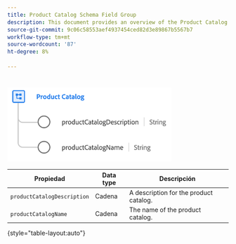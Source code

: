 ```yaml
---
title: Product Catalog Schema Field Group
description: This document provides an overview of the Product Catalog schema field group.
source-git-commit: 9c06c58553aef4937454ced82d3e89867b5567b7
workflow-type: tm+mt
source-wordcount: '87'
ht-degree: 8%

---
```



# 

[](../../classes/product.md)

![](../../images/field-groups/product/product-catalog.png)

| Propiedad | Data type | Descripción |
| --- | --- | --- |
| `productCatalogDescription` | Cadena | A description for the product catalog. |
| `productCatalogName` | Cadena | The name of the product catalog. |

{style=&quot;table-layout:auto&quot;}

[](https://github.com/adobe/xdm/blob/master/docs/reference/fieldgroups/product/product-catalog.schema.json)
